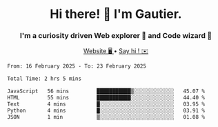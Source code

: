 <h1 align="center">Hi there! 👋 I'm Gautier.</h1>
<h3 align="center">I'm a curiosity driven Web explorer 🚀 and Code wizard 🧙</h3>

<p align="center">
  <a href="https://xisabla.github.io/">Website 🖥️ </a> •
  <a href="mailto:xisabla.dev@gmail.com">Say hi ! ✉️</a>
</p>

<!--START_SECTION:waka-->

```txt
From: 16 February 2025 - To: 23 February 2025

Total Time: 2 hrs 5 mins

JavaScript   56 mins         ███████████▒░░░░░░░░░░░░░   45.07 %
HTML         55 mins         ███████████░░░░░░░░░░░░░░   44.40 %
Text         4 mins          █░░░░░░░░░░░░░░░░░░░░░░░░   03.95 %
Python       4 mins          █░░░░░░░░░░░░░░░░░░░░░░░░   03.91 %
JSON         1 min           ▒░░░░░░░░░░░░░░░░░░░░░░░░   01.08 %
```

<!--END_SECTION:waka-->
